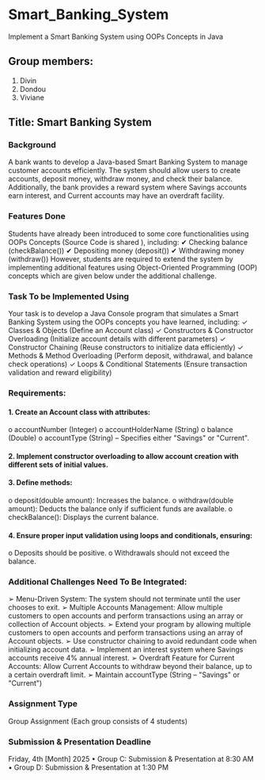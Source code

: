 # Smart_Banking_System
Implement a Smart Banking System using OOPs Concepts in Java

## Group members:
1. Divin 
2. Dondou
3. Viviane

## Title: Smart Banking System

### Background
A bank wants to develop a Java-based Smart Banking System to manage customer accounts
efficiently. The system should allow users to create accounts, deposit money, withdraw money,
and check their balance. Additionally, the bank provides a reward system where Savings accounts
earn interest, and Current accounts may have an overdraft facility.

### Features Done
Students have already been introduced to some core functionalities using OOPs Concepts
(Source Code is shared ), including:
✔ Checking balance (checkBalance())
✔ Depositing money (deposit())
✔ Withdrawing money (withdraw())
However, students are required to extend the system by implementing additional features using
Object-Oriented Programming (OOP) concepts which are given below under the additional
challenge.

### Task To be Implemented Using
Your task is to develop a Java Console program that simulates a Smart Banking System using the
OOPs concepts you have learned, including:
✓ Classes & Objects (Define an Account class)
✓ Constructors & Constructor Overloading (Initialize account details with different
parameters)
✓ Constructor Chaining (Reuse constructors to initialize data efficiently)
✓ Methods & Method Overloading (Perform deposit, withdrawal, and balance check
operations)
✓ Loops & Conditional Statements (Ensure transaction validation and reward eligibility)
### Requirements:
#### 1. Create an Account class with attributes:
o accountNumber (Integer)
o accountHolderName (String)
o balance (Double)
o accountType (String) – Specifies either "Savings" or "Current".
#### 2. Implement constructor overloading to allow account creation with different sets of initial values.
#### 3. Define methods:
o deposit(double amount): Increases the balance.
o withdraw(double amount): Deducts the balance only if sufficient funds are
available.
o checkBalance(): Displays the current balance.
#### 4. Ensure proper input validation using loops and conditionals, ensuring:
o Deposits should be positive.
o Withdrawals should not exceed the balance.


### Additional Challenges Need To Be Integrated:
➢ Menu-Driven System: The system should not terminate until the user chooses to exit.
➢ Multiple Accounts Management: Allow multiple customers to open accounts and
perform transactions using an array or collection of Account objects.
➢ Extend your program by allowing multiple customers to open accounts and perform
transactions using an array of Account objects.
➢ Use constructor chaining to avoid redundant code when initializing account data.
➢ Implement an interest system where Savings accounts receive 4% annual interest.
➢ Overdraft Feature for Current Accounts: Allow Current Accounts to withdraw
beyond their balance, up to a certain overdraft limit.
➢ Maintain accountType (String – "Savings" or "Current")

### Assignment Type
Group Assignment (Each group consists of 4 students)


### Submission & Presentation Deadline
Friday, 4th [Month] 2025
• Group C: Submission & Presentation at 8:30 AM
• Group D: Submission & Presentation at 1:30 PM
